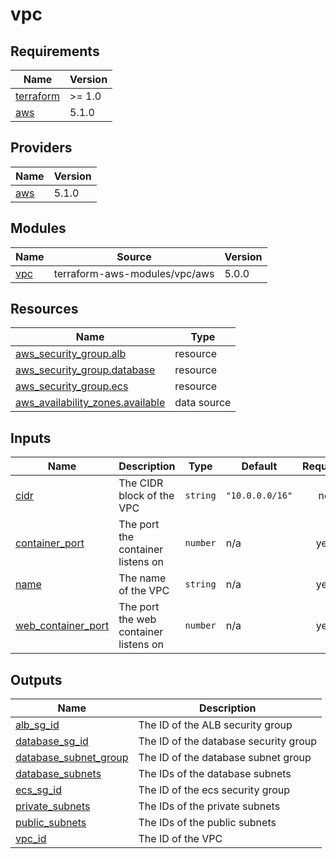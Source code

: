 # vpc

<!-- BEGINNING OF PRE-COMMIT-TERRAFORM DOCS HOOK -->
## Requirements

| Name | Version |
|------|---------|
| <a name="requirement_terraform"></a> [terraform](#requirement\_terraform) | >= 1.0 |
| <a name="requirement_aws"></a> [aws](#requirement\_aws) | 5.1.0 |

## Providers

| Name | Version |
|------|---------|
| <a name="provider_aws"></a> [aws](#provider\_aws) | 5.1.0 |

## Modules

| Name | Source | Version |
|------|--------|---------|
| <a name="module_vpc"></a> [vpc](#module\_vpc) | terraform-aws-modules/vpc/aws | 5.0.0 |

## Resources

| Name | Type |
|------|------|
| [aws_security_group.alb](https://registry.terraform.io/providers/hashicorp/aws/5.1.0/docs/resources/security_group) | resource |
| [aws_security_group.database](https://registry.terraform.io/providers/hashicorp/aws/5.1.0/docs/resources/security_group) | resource |
| [aws_security_group.ecs](https://registry.terraform.io/providers/hashicorp/aws/5.1.0/docs/resources/security_group) | resource |
| [aws_availability_zones.available](https://registry.terraform.io/providers/hashicorp/aws/5.1.0/docs/data-sources/availability_zones) | data source |

## Inputs

| Name | Description | Type | Default | Required |
|------|-------------|------|---------|:--------:|
| <a name="input_cidr"></a> [cidr](#input\_cidr) | The CIDR block of the VPC | `string` | `"10.0.0.0/16"` | no |
| <a name="input_container_port"></a> [container\_port](#input\_container\_port) | The port the container listens on | `number` | n/a | yes |
| <a name="input_name"></a> [name](#input\_name) | The name of the VPC | `string` | n/a | yes |
| <a name="input_web_container_port"></a> [web\_container\_port](#input\_web\_container\_port) | The port the web container listens on | `number` | n/a | yes |

## Outputs

| Name | Description |
|------|-------------|
| <a name="output_alb_sg_id"></a> [alb\_sg\_id](#output\_alb\_sg\_id) | The ID of the ALB security group |
| <a name="output_database_sg_id"></a> [database\_sg\_id](#output\_database\_sg\_id) | The ID of the database security group |
| <a name="output_database_subnet_group"></a> [database\_subnet\_group](#output\_database\_subnet\_group) | The ID of the database subnet group |
| <a name="output_database_subnets"></a> [database\_subnets](#output\_database\_subnets) | The IDs of the database subnets |
| <a name="output_ecs_sg_id"></a> [ecs\_sg\_id](#output\_ecs\_sg\_id) | The ID of the ecs security group |
| <a name="output_private_subnets"></a> [private\_subnets](#output\_private\_subnets) | The IDs of the private subnets |
| <a name="output_public_subnets"></a> [public\_subnets](#output\_public\_subnets) | The IDs of the public subnets |
| <a name="output_vpc_id"></a> [vpc\_id](#output\_vpc\_id) | The ID of the VPC |
<!-- END OF PRE-COMMIT-TERRAFORM DOCS HOOK -->
